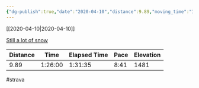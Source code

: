 ```yaml
---
{"dg-publish":true,"date":"2020-04-10","distance":9.89,"moving_time":"1:26:00","elapsed_time":"1:31:35","pace":"8:41","total_elevation_gain":1481,"url":"https://www.strava.com/activities/3281999801","permalink":"/01-personal/strava/2020-04-10-still-a-lot-of-snow/","dgPassFrontmatter":true}
---
```



[[2020-04-10\|2020-04-10]]

[Still a lot of snow](https://www.strava.com/activities/3281999801)

| Distance | Time    | Elapsed Time | Pace | Elevation |
| -------- | ------- | ------------ | ---- | --------- |
| 9.89     | 1:26:00 | 1:31:35      | 8:41 | 1481      |




#strava
